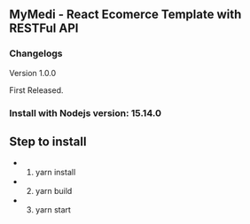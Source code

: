 ## MyMedi - React Ecomerce Template with RESTFul API

### Changelogs
Version 1.0.0

First Released.

### Install with Nodejs version: 15.14.0

## Step to install
* 1. yarn install
* 2. yarn build
* 3. yarn start


